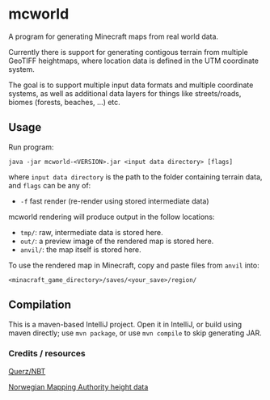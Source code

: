 # mcworld

A program for generating Minecraft maps from real world data.

Currently there is support for generating contigous terrain from multiple GeoTIFF heightmaps, 
where location data is defined in the UTM coordinate system.

The goal is to support multiple input data formats and multiple coordinate systems, as well as
additional data layers for things like streets/roads, biomes (forests, beaches, ...) etc.

## Usage

Run program:

```
java -jar mcworld-<VERSION>.jar <input data directory> [flags]
```

where `input data directory` is the path to the folder containing terrain data,
and `flags` can be any of:

- `-f` fast render (re-render using stored intermediate data)

mcworld rendering will produce output in the follow locations:

- `tmp/`: raw, intermediate data is stored here.
- `out/`: a preview image of the rendered map is stored here.
- `anvil/`: the map itself is stored here. 

To use the rendered map in Minecraft, copy and paste files from `anvil` into:
```
<minacraft_game_directory>/saves/<your_save>/region/
```

## Compilation

This is a maven-based IntelliJ project. Open it in IntelliJ, or build using maven directly; use `mvn package`, 
or use `mvn compile` to skip generating JAR.

### Credits / resources

[Querz/NBT](https://github.com/Querz/NBT)

[Norwegian Mapping Authority height data](https://www.hoydedata.no)
